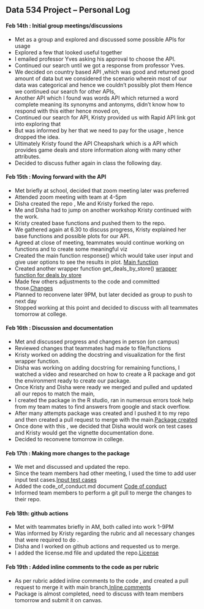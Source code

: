 ## Data 534 Project – Personal Log ##

#### Feb 14th : Initial group meetings/discussions ####

- Met as a group and explored and discussed some possible APIs for usage
- Explored a few that looked useful together
- I emailed professor Yves asking his approval to choose the API.
- Continued our search until we got a response from professor Yves.
- We decided on country based API ,which was good and returned good amount of data but we considered the scenario wherein most of our data was categorical and hence we couldn’t possibly plot them Hence we continued our search for other APIs,
- Another API which I found was words API which returned a word complete meaning its synonyms and antonyms, didn’t know how to respond with this either hence moved on,
- Continued our search for API, Kristy provided us with Rapid API link got into exploring that 
- But was informed by her that we need to pay for the usage , hence dropped the idea.
- Ultimately Kristy found the API Cheapshark which is a API which provides game deals and store information along with many other attributes.
- Decided to discuss futher again in class the following day.

#### Feb 15th : Moving forward with the API ####

- Met briefly at school, decided that zoom meeting later was preferred
- Attended zoom meeting with team at 4-5pm
- Disha created the repo , Me and Kristy forked the repo.
- Me and Disha had to jump on another workshop Kristy continued with the work.
- Kristy created base functions and pushed them to the repo.
- We gathered again at 6.30 to discuss progress, Kristy explained her base functions and possible plots for our API.
- Agreed at close of meeting, teammates would continue working on functions and to create some meaningful viz
- Created the main function  response() which would take user input and give user options to see the results in plot. [Main function](https://github.com/Neetz78/pcgamedeals-1/tree/aa08ddac87cc215a75b930c24eb906457517609b)
- Created another wrapper function get_deals_by_store() [wrapper function for deals by store](https://github.com/Neetz78/pcgamedeals-1/tree/7b90f8006c9210bd484e2186e511f51105446b21)
- Made few others adjustments to the code and committed those.[Changes](https://github.com/Neetz78/pcgamedeals-1/tree/39ba460972b86c37959320c952437ff9909176d4)
- Planned to reconvene later 9PM, but later decided as group to push to next day
- Stopped working at this point and decided to discuss with all teammates tomorrow at college.

#### Feb 16th : Discussion and documentation ####

- Met and discussed progress and changes in person (on campus)
- Reviewed changes that teammates had made to file/functions
- Kristy worked on adding the docstring and visualization for the first wrapper function.
- Disha was working on adding docstring for remaining functions, I watched a video and researched on how to create a R package and got the environment ready to create our package.
- Once Kristy and Disha were ready we merged and pulled and updated all our repos to match the main,
- I created the package in the R studio, ran in numerous errors took help from my team mates to find answers from google and stack overflow.
- After many attempts package was created and I pushed it to my repo and then created a pull request to merge with the main.[Package created](https://github.com/Neetz78/pcgamedeals-1/tree/590cb4a443b16cda94cb3088ee82b7c866695eaa)
- Once done with this , we decided that Disha would work on test cases and Kristy would get the vignette documentation done.
- Decided to reconvene tomorrow in college.

#### Feb 17th : Making more changes to the package ####

- We met and discussed and updated the repo.
- Since the team members had other meeting, I used the time to add user input test cases.[Input test cases](https://github.com/Neetz78/pcgamedeals-1/tree/cdf529c13073ed9005441bb719733c04b48e90bc)
- Added the code_of_conduct.md document [Code of conduct](https://github.com/Neetz78/pcgamedeals-1/tree/a0f0e016ca3e2810875843c3bd446359a803c60a)
- Informed team members to perform a git pull to merge the changes to their repo.

#### Feb 18th: github actions  ####

- Met with teammates briefly in AM, both called into work 1-9PM
- Was informed by Kristy regarding the rubric and all necessary changes that were required to do .
- Disha  and I worked on github actions and requested us to merge.
- I added the license.md file and updated the repo.[License](https://github.com/Neetz78/pcgamedeals-1/tree/7bce0631ee3f608ccb1bf7869e880d5b3095d152)

#### Feb 19th : Added inline comments to the code as per rubric ####

- As per rubric added inline comments to the code , and created a pull request to merge it with main branch,[Inline comments](https://github.com/Neetz78/pcgamedeals-1/tree/e7817153911bb22d18d2d4abf069ae18b4f1f5a2)
- Package is almost completed, need to discuss with team members tomorrow and submit it on canvas.
